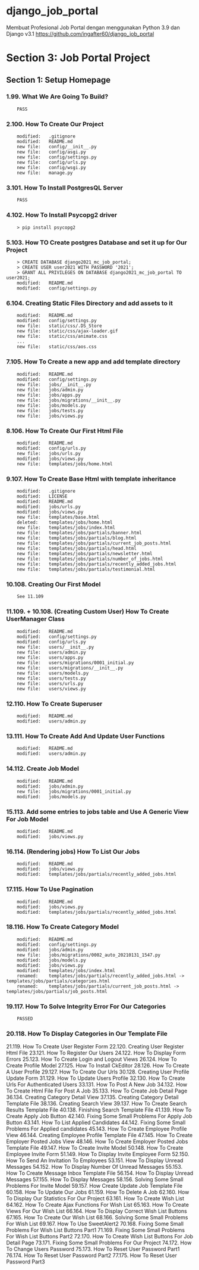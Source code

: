 # django_job_portal

Membuat Profesional Job Portal dengan menggunakan Python 3.9 dan Django v3.1
https://github.com/ingafter60/django_job_portal

# Section 3: Job Portal Project

## Section 1: Setup Homepage

### 1.99. What We Are Going To Build?

        PASS

### 2.100. How To Create Our Project

        modified:   .gitignore
        modified:   README.md
        new file:   config/__init__.py
        new file:   config/asgi.py
        new file:   config/settings.py
        new file:   config/urls.py
        new file:   config/wsgi.py
        new file:   manage.py

### 3.101. How To Install PostgresQL Server

        PASS

### 4.102. How To Install Psycopg2 driver

        > pip install psycopg2

### 5.103. How TO Create postgres Database and set it up for Our Project

        > CREATE DATABASE django2021_mc_job_portal;
        > CREATE USER user2021 WITH PASSWORD '2021';
        > GRANT ALL PRIVILEGES ON DATABASE django2021_mc_job_portal TO user2021;
        modified:   README.md
        modified:   config/settings.py

### 6.104. Creating Static Files Directory and add assets to it

        modified:   README.md
        modified:   config/settings.py
        new file:   static/css/.DS_Store
        new file:   static/css/ajax-loader.gif
        new file:   static/css/animate.css
        ...
        new file:   static/css/aos.css

### 7.105. How To Create a new app and add template directory

        modified:   README.md
        modified:   config/settings.py
        new file:   jobs/__init__.py
        new file:   jobs/admin.py
        new file:   jobs/apps.py
        new file:   jobs/migrations/__init__.py
        new file:   jobs/models.py
        new file:   jobs/tests.py
        new file:   jobs/views.py

### 8.106. How To Create Our First Html File

        modified:   README.md
        modified:   config/urls.py
        new file:   jobs/urls.py
        modified:   jobs/views.py
        new file:   templates/jobs/home.html

### 9.107. How To Create Base Html with template inheritance

        modified:   .gitignore
        modified:   LICENSE
        modified:   README.md
        modified:   jobs/urls.py
        modified:   jobs/views.py
        new file:   templates/base.html
        deleted:    templates/jobs/home.html
        new file:   templates/jobs/index.html
        new file:   templates/jobs/partials/banner.html
        new file:   templates/jobs/partials/blog.html
        new file:   templates/jobs/partials/current_job_posts.html
        new file:   templates/jobs/partials/head.html
        new file:   templates/jobs/partials/newsletter.html
        new file:   templates/jobs/partials/number_of_jobs.html
        new file:   templates/jobs/partials/recently_added_jobs.html
        new file:   templates/jobs/partials/testimonial.html

### 10.108. Creating Our First Model
        
        See 11.109

### 11.109. +  10.108. (Creating Custom User) How To Create UserManager Class

        modified:   README.md
        modified:   config/settings.py
        modified:   config/urls.py
        new file:   users/__init__.py
        new file:   users/admin.py
        new file:   users/apps.py
        new file:   users/migrations/0001_initial.py
        new file:   users/migrations/__init__.py
        new file:   users/models.py
        new file:   users/tests.py
        new file:   users/urls.py
        new file:   users/views.py
        
### 12.110. How To Create Superuser

        modified:   README.md
        modified:   users/admin.py
        
### 13.111. How To Create Add And Update User Functions

        modified:   README.md
        modified:   users/admin.py

### 14.112. Create Job Model

        modified:   README.md
        modified:   jobs/admin.py
        new file:   jobs/migrations/0001_initial.py
        modified:   jobs/models.py

### 15.113. Add some entries to jobs table and Use A Generic View For Job Model

        modified:   README.md
        modified:   jobs/views.py

### 16.114. (Rendering jobs) How To List Our Jobs

        modified:   README.md
        modified:   jobs/views.py
        modified:   templates/jobs/partials/recently_added_jobs.html
        
### 17.115. How To Use Pagination

        modified:   README.md
        modified:   jobs/views.py
        modified:   templates/jobs/partials/recently_added_jobs.html
        
### 18.116. How To Create Category Model

        modified:   README.md
        modified:   config/settings.py
        modified:   jobs/admin.py
        new file:   jobs/migrations/0002_auto_20210131_1547.py
        modified:   jobs/models.py
        modified:   jobs/views.py
        modified:   templates/jobs/index.html
        renamed:    templates/jobs/partials/recently_added_jobs.html -> templates/jobs/partials/categories.html
        renamed:    templates/jobs/partials/current_job_posts.html -> templates/jobs/partials/job_posts.html
        
### 19.117. How To Solve Integrity Error For Our Categories

        PASSED

### 20.118. How To Display Categories in Our Template File



21.119. How To Create User Register Form
22.120. Creating User Register Html File
23.121. How To Register Our Users
24.122. How To Display Form Errors
25.123. How To Create Login and Logout Views
26.124. How To Create Profile Model
27.125. How To Install CkEditor
28.126. How To Create A User Profile
29.127. How To Create Our Urls
30.128. Creating User Profile Update Form
31.129. How To Update Users Profile
32.130. How To Create Urls For Authenticated Users
33.131. How To Post A New Job
34.132. How To Create Html File For Post A Job
35.133. How To Create Job Detail Page
36.134. Creating Category Detail View
37.135. Creating Category Detail Template File
38.136. Creating Search View
39.137. How To Create Search Results Template File
40.138. Finishing Search Template File
41.139. How To Create Apply Job Button
42.140. Fixing Some Small Problems For Apply Job Button
43.141. How To List Applied Candidates
44.142. Fixing Some Small Problems For Applied candidates
45.143. How To Create Employee Profile View
46.144. Creating Employee Profile Template File
47.145. How To Create Employer Posted Jobs View
48.146. How To Create Employer Posted Jobs Template File
49.147. How To Create Invite Model
50.148. How To Create Employee Invite Form
51.149. How To Display Invite Employee Form
52.150. How To Send An Invitation To Employees
53.151. How To Display Unread Messages
54.152. How To Display Number Of Unread Messages
55.153. How To Create Message Inbox Template File
56.154. How To Display Unread Messages
57.155. How To Display Messages
58.156. Solving Some Small Problems For Invite Model
59.157. How Create Update Job Template File
60.158. How To Update Our Jobs
61.159. How To Delete A Job
62.160. How To Display Our Statistics For Our Project
63.161. How To Create Wish List
64.162. How To Create Ajax Functions For Wish List
65.163. How To Create Views For Our Wish List
66.164. How To Display Correct Wish List Buttons
67.165. How To Create Our Wish List
68.166. Solving Some Small Problems For Wish List
69.167. How To Use SweetAlert2
70.168. Fixing Some Small Problems For Wish List Buttons Part1
71.169. Fixing Some Small Problems For Wish List Buttons Part2
72.170. How To Create Wish List Buttons For Job Detail Page
73.171. Fixing Some Small Problems For Our Project
74.172. How To Change Users Password
75.173. How To Reset User Password Part1
76.174. How To Reset User Password Part2
77.175. How To Reset User Password Part3
